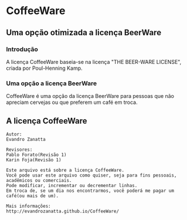 # **CoffeeWare**
## Uma opção otimizada a licença BeerWare

### Introdução
A licença CoffeeWare baseia-se na licença "THE BEER-WARE LICENSE", criada por Poul-Henning Kamp.

### Uma opção a licença BeerWare
CoffeeWare é uma opção da licença BeerWare para pessoas que não apreciam cervejas ou que preferem um café em troca.

## A licença CoffeeWare
```
Autor:
Evandro Zanatta

Revisores:
Pablo Forato(Revisão 1)
Karin Foja(Revisão 1)

Este arquivo está sobre a licença CoffeeWare.
Você pode usar este arquivo como quiser, seja para fins pessoais, acadêmicos ou comerciais.
Pode modificar, incrementar ou decrementar linhas.
Em troca de, se um dia nos encontrarmos, você poderá me pagar um café(ou mais de um).

Mais informações:
http://evandrozanatta.github.io/CoffeeWare/
```
